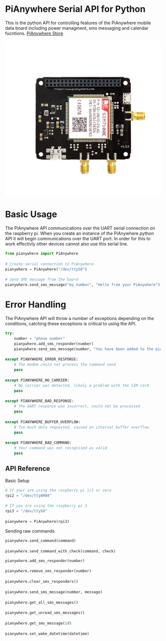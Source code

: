 [pianywhere_4g]: https://github.com/Altitude-Tech/python-pianywhere-serial-api/blob/master/unnamed.png "PiAnywhere 4G Board"

# PiAnywhere Serial API for Python
This is the python API for controlling features of the PiAnywhere mobile data board including power managment, sms messaging and calendar fucntions. [PiAnywhere Store](https://www.pianywhere.com)

![alt text][pianywhere_4g]

# Basic Usage

The PiAnywhere API communications over the UART serial connection on the raspberry pi. When you create an instance of the PiAnywhere python API it will begin communications over the UART port. In order for this to work effectivly other devices cannot also use this serial line.

```python
from pianywhere import PiAnywhere

# Create serial connection to PiAnywhere
pianywhere = PiAnywhere("/dev/ttyS0")

# Send SMS message from the baord
pianywhere.send_sms_message("my_number", "Hello from your PiAnywhere")
```
# Error Handling

The PiAnywhere API will throw a number of exceptions depending on the conditions, catching these exceptions is critical to using the API.

```python
try:
    number = "phone number"
    pianywhere.add_sms_responder(number)
    pianywhere.send_sms_message(number, "You have been added to the pianywhere sms responder!")
    
except PIANYWHERE_ERROR_RESPONSE:
    # The modem could not process the command send
    pass
    
except PIANYWHERE_NO_CARRIER:
    # No carrier was detected, likely a problem with the SIM card
    pass
    
except PIANYWHERE_BAD_RESPONSE:
    # The UART response was incorrect, could not be processed
    pass
    
except PIANYWHERE_BUFFER_OVERFLOW:
    # Too much data requested, caused an internal buffer overflow
    pass
    
except PIANYWHERE_BAD_COMMAND:
    # Your command was not recognised as valid
    pass
```

## API Reference
Basic Setup
```python
# If your are using the raspberry pi 1/2 or zero
rpi2 = "/dev/ttyAMA0"

# If you are using the raspberry pi 3
rpi3 = "/dev/ttyS0"

pianywhere = PiAnywhere(rpi3)
```
Sending raw commands
```python
pianywhere.send_command(command)

pianywhere.send_command_with_check(command, check)
```

```python
pianywhere.add_sms_responder(number)

pianywhere.remove_sms_responder(number)

pianywhere.clear_sms_responders()

pianywhere.send_sms_message(number, message)

pianywhere.get_all_sms_messages()

pianywhere.get_unread_sms_messages()

pianywhere.get_sms_message(id)

pianywhere.set_wake_datetime(datetime)
```
